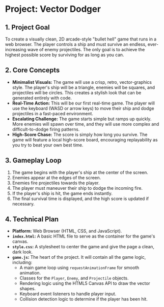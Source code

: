 # Project: Vector Dodger

## 1. Project Goal
To create a visually clean, 2D arcade-style "bullet hell" game that runs in a web browser. The player controls a ship and must survive an endless, ever-increasing wave of enemy projectiles. The only goal is to achieve the highest possible score by surviving for as long as you can.

## 2. Core Concepts
*   **Minimalist Visuals:** The game will use a crisp, retro, vector-graphics style. The player's ship will be a triangle, enemies will be squares, and projectiles will be circles. This creates a stylish look that can be generated entirely with code.
*   **Real-Time Action:** This will be our first real-time game. The player will use the keyboard (WASD or arrow keys) to move their ship and dodge projectiles in a fast-paced environment.
*   **Escalating Challenge:** The game starts simple but ramps up quickly. More enemies will spawn over time, and they will use more complex and difficult-to-dodge firing patterns.
*   **High-Score Chase:** The score is simply how long you survive. The game will feature a local high-score board, encouraging replayability as you try to beat your own best time.

## 3. Gameplay Loop
1.  The game begins with the player's ship at the center of the screen.
2.  Enemies appear at the edges of the screen.
3.  Enemies fire projectiles towards the player.
4.  The player must maneuver their ship to dodge the incoming fire.
5.  If the player's ship is hit, the game ends instantly.
6.  The final survival time is displayed, and the high score is updated if necessary.

## 4. Technical Plan
*   **Platform:** Web Browser (HTML, CSS, and JavaScript).
*   **`index.html`:** A basic HTML file to serve as the container for the game's canvas.
*   **`style.css`:** A stylesheet to center the game and give the page a clean, dark look.
*   **`game.js`:** The heart of the project. It will contain all the game logic, including:
    *   A main game loop using `requestAnimationFrame` for smooth animation.
    *   Classes for the `Player`, `Enemy`, and `Projectile` objects.
    *   Rendering logic using the HTML5 Canvas API to draw the vector shapes.
    *   Keyboard event listeners to handle player input.
    *   Collision detection logic to determine if the player has been hit.
